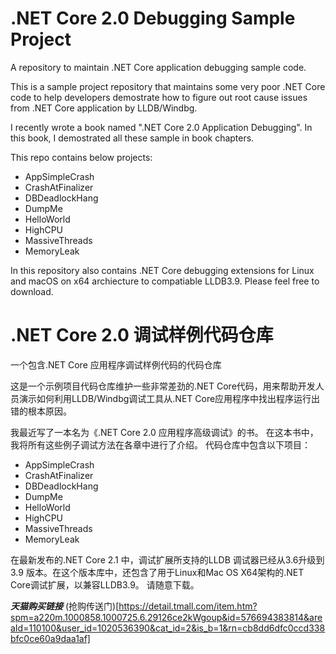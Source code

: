 # .NET Core 2.0 Debugging Sample Project
A repository to maintain .NET Core application debugging sample code.

This is a sample project repository that maintains some very poor .NET Core code to help developers demostrate how to figure out root cause issues from .NET Core application by LLDB/Windbg.

I recently wrote a book named ".NET Core 2.0 Application Debugging". In this book, I demostrated all these sample in book chapters.

This repo contains below projects:

+ AppSimpleCrash
+ CrashAtFinalizer
+ DBDeadlockHang
+ DumpMe
+ HelloWorld
+ HighCPU
+ MassiveThreads
+ MemoryLeak

In this repository also contains .NET Core debugging extensions for Linux and macOS on x64 archiecture to compatiable LLDB3.9. Please feel free to download.

# .NET Core 2.0 调试样例代码仓库
一个包含.NET Core 应用程序调试样例代码的代码仓库

这是一个示例项目代码仓库维护一些非常差劲的.NET Core代码，用来帮助开发人员演示如何利用LLDB/Windbg调试工具从.NET Core应用程序中找出程序运行出错的根本原因。

我最近写了一本名为《.NET Core 2.0 应用程序高级调试》的书。 在这本书中，我将所有这些例子调试方法在各章中进行了介绍。
代码仓库中包含以下项目：

+ AppSimpleCrash
+ CrashAtFinalizer
+ DBDeadlockHang
+ DumpMe
+ HelloWorld
+ HighCPU
+ MassiveThreads
+ MemoryLeak

在最新发布的.NET Core 2.1 中，调试扩展所支持的LLDB 调试器已经从3.6升级到3.9 版本。在这个版本库中，还包含了用于Linux和Mac OS X64架构的.NET Core调试扩展，以兼容LLDB3.9。 请随意下载。

***天猫购买链接*** (抢购传送门)[https://detail.tmall.com/item.htm?spm=a220m.1000858.1000725.6.29126ce2kWgoup&id=576694383814&areaId=110100&user_id=1020536390&cat_id=2&is_b=1&rn=cb8dd6dfc0ccd338bfc0ce60a9daa1af]
